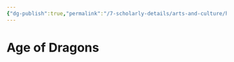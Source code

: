 ```yaml
---
{"dg-publish":true,"permalink":"/7-scholarly-details/arts-and-culture/history/the-ages/age-of-dragons/","noteIcon":""}
---
```


# Age of Dragons
